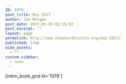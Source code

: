 ```yaml
---
ID: 1079
post_title: May 2017
author: Jon Morgan
post_date: 2017-05-05 01:15:03
post_excerpt: ""
layout: page
permalink: http://www.shepherdhistory.org/may-2017/
published: true
wide_assets:
  - ""
custom_sidebar:
  - none
---
```

[mbm_book_grid id='1078']
